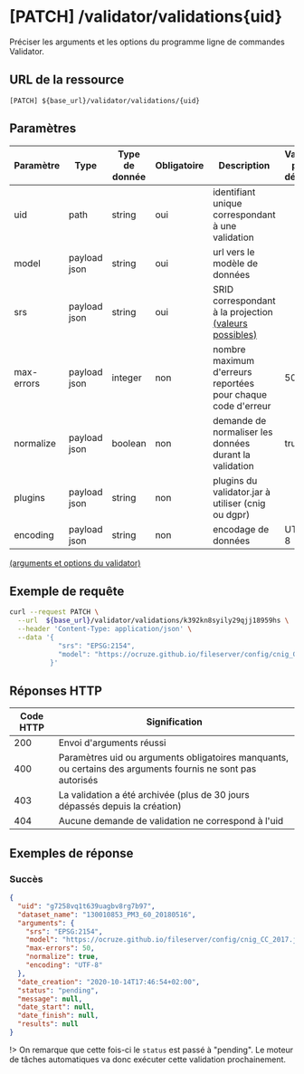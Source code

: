 # [PATCH] /validator/validations{uid} <!-- {docsify-ignore-all} -->

Préciser les arguments et les options du programme ligne de commandes Validator.

## URL de la ressource

`[PATCH] ${base_url}/validator/validations/{uid}`

## Paramètres

| Paramètre  | Type         | Type de donnée | Obligatoire | Description                                                                                                                           | Valeur par défaut | Surcharge possible |
| ---------- | ------------ | -------------- | ----------- | ------------------------------------------------------------------------------------------------------------------------------------- | ----------------- | ------------------ |
| uid        | path         | string         | oui         | identifiant unique correspondant à une validation                                                                                     |
| model      | payload json | string         | oui         | url vers le modèle de données                                                                                                         |
| srs        | payload json | string         | oui         | SRID correspondant à la projection [(valeurs possibles)](https://github.com/IGNF/validator-api/blob/master/resources/projection.json) |
| max-errors | payload json | integer        | non         | nombre maximum d'erreurs reportées pour chaque code d'erreur                                                                          | 50                | oui                |
| normalize  | payload json | boolean        | non         | demande de normaliser les données durant la validation                                                                                | true              | oui                |
| plugins    | payload json | string         | non         | plugins du validator.jar à utiliser (cnig ou dgpr)                                                                                    |
| encoding   | payload json | string         | non         | encodage de données                                                                                                                   | UTF-8             | non                |

[(arguments et options du validator)](https://github.com/IGNF/validator-api/blob/master/resources/validator-arguments.json)

## Exemple de requête

```bash
curl --request PATCH \
  --url  ${base_url}/validator/validations/k392kn8syily29qjj18959hs \
  --header 'Content-Type: application/json' \
  --data '{
            "srs": "EPSG:2154",
            "model": "https://ocruze.github.io/fileserver/config/cnig_CC_2017.json"
          }'
```

## Réponses HTTP

| Code HTTP | Signification                                                                                               |
| --------- | ----------------------------------------------------------------------------------------------------------- |
| 200       | Envoi d'arguments réussi                                                                                    |
| 400       | Paramètres uid ou arguments obligatoires manquants, ou certains des arguments fournis ne sont pas autorisés |
| 403       | La validation a été archivée (plus de 30 jours dépassés depuis la création)                                 |
| 404       | Aucune demande de validation ne correspond à l'uid                                                          |

## Exemples de réponse

### Succès

```json
{
  "uid": "g7258vq1t639uagbv8rg7b97",
  "dataset_name": "130010853_PM3_60_20180516",
  "arguments": {
    "srs": "EPSG:2154",
    "model": "https://ocruze.github.io/fileserver/config/cnig_CC_2017.json",
    "max-errors": 50,
    "normalize": true,
    "encoding": "UTF-8"
  },
  "date_creation": "2020-10-14T17:46:54+02:00",
  "status": "pending",
  "message": null,
  "date_start": null,
  "date_finish": null,
  "results": null
}
```

!> On remarque que cette fois-ci le `status` est passé à "pending". Le moteur de tâches automatiques va donc exécuter cette validation prochainement.
